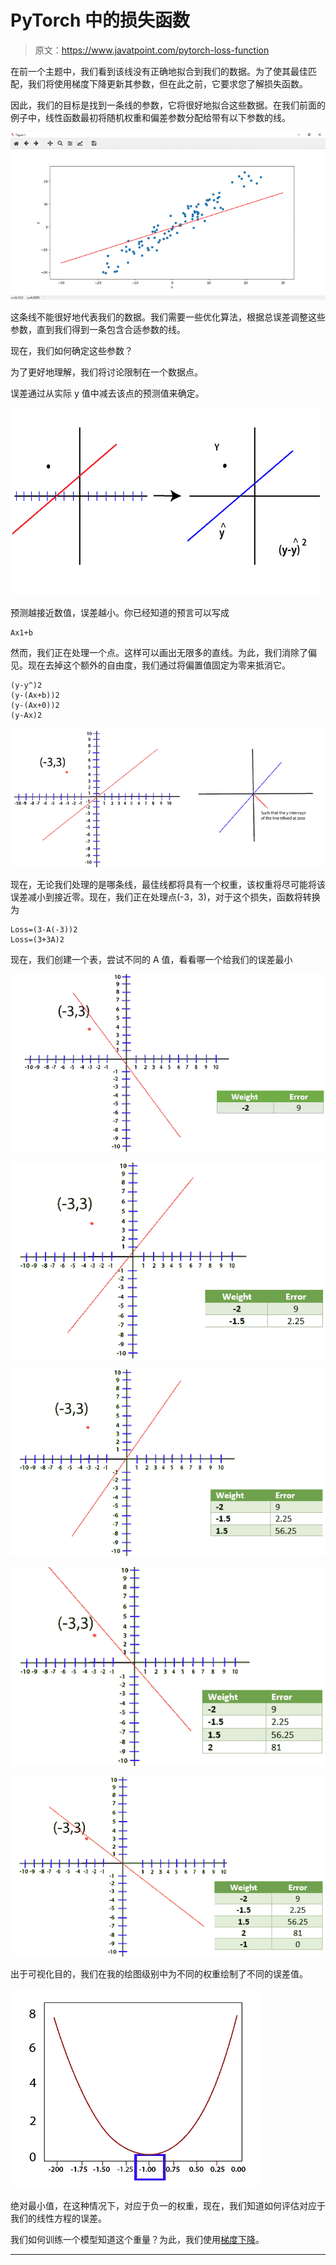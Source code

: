 # PyTorch 中的损失函数

> 原文：<https://www.javatpoint.com/pytorch-loss-function>

在前一个主题中，我们看到该线没有正确地拟合到我们的数据。为了使其最佳匹配，我们将使用梯度下降更新其参数，但在此之前，它要求您了解损失函数。

因此，我们的目标是找到一条线的参数，它将很好地拟合这些数据。在我们前面的例子中，线性函数最初将随机权重和偏差参数分配给带有以下参数的线。

![Loss Function](img/11d2332d58fe1bda962ead8d3ecd3fad.png)

这条线不能很好地代表我们的数据。我们需要一些优化算法，根据总误差调整这些参数，直到我们得到一条包含合适参数的线。

现在，我们如何确定这些参数？

为了更好地理解，我们将讨论限制在一个数据点。

误差通过从实际 y 值中减去该点的预测值来确定。

![Loss Function](img/ae5b801ab4f86b93d5c4e28cfebf05ee.png)

预测越接近数值，误差越小。你已经知道的预言可以写成

```
Ax1+b

```

然而，我们正在处理一个点。这样可以画出无限多的直线。为此，我们消除了偏见。现在去掉这个额外的自由度，我们通过将偏置值固定为零来抵消它。

```
(y-y^)2
(y-(Ax+b))2
(y-(Ax+0))2
(y-Ax)2

```

![Loss Function](img/59eeae5931ff55b0d681468d7b727124.png)

现在，无论我们处理的是哪条线，最佳线都将具有一个权重，该权重将尽可能将该误差减小到接近零。现在，我们正在处理点(-3，3)，对于这个损失，函数将转换为

```
Loss=(3-A(-3))2
Loss=(3+3A)2

```

现在，我们创建一个表，尝试不同的 A 值，看看哪一个给我们的误差最小

![Loss Function](img/a39c3cf748f3a7e063188786b063d4ec.png)

![Loss Function](img/59afe2fe5d12cb4e892b13234aa20919.png)

![Loss Function](img/b1b89bded334f69ba33e42b4cc7ba0e0.png)

![Loss Function](img/818ec0b9023168481d0dbfb4b905a3cb.png)

![Loss Function](img/440319ed5783ddce772c18d8a60fcc78.png)

出于可视化目的，我们在我的绘图级别中为不同的权重绘制了不同的误差值。

![Loss Function](img/765185f49c239bae27161e885938d4a9.png)

绝对最小值，在这种情况下，对应于负一的权重，现在，我们知道如何评估对应于我们的线性方程的误差。

我们如何训练一个模型知道这个重量？为此，我们使用[梯度下降](pytorch-gradient-descent)。

* * *